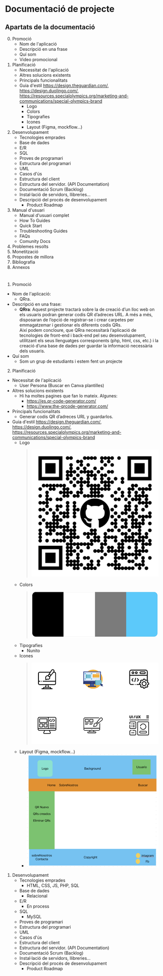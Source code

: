 # Documentació de projecte

## Apartats de la documentació

0. Promoció 
   - Nom de l'aplicació
   - Descripció en una frase
   - Quí som
   - Video promocional
1. Planificació
   - Necessitat de l'aplicació 
   - Altres solucions existents
   - Principals funcionalitats
   - Guia d'estil https://design.theguardian.com/, https://design.duolingo.com/, https://resources.specialolympics.org/marketing-and-communications/special-olympics-brand
      - Logo
      - Colors
      - Tipografies
      - Icones
      - Layout  (Figma, mockflow...)
2. Desenvolupament
   - Tecnologies emprades
   - Base de dades
   - E/R 
   - SQL
   - Proves de programari
   - Estructura del programari
   - UML
   - Casos d'ús
   - Estructura del client
   - Estructura del servidor. (API Documentation)
   - Documentació Scrum (Backlog)
   - Instal·lació de servidors, llibreries...
   - Descripció del procés de desenvolupament
     - Product Roadmap
3. Manual d'usuari
   - Manual d'usuari complet
   - How To Guides
   - Quick Start
   - Troubleshooting Guides
   - FAQs
   - Comunity Docs 
4. Problemes resolts
5. Monetització
6. Propostes de millora
7. Bibliografia
8.  Annexos
# 
1.  Promoció 
   * Nom de l'aplicació: 
     *  QRra.
  * Descripció en una frase:
    * **QRra**: Aquest projecte tractarà sobre la de creació d’un lloc web on els usuaris podran generar codis QR d’adreces URL. A més a més, disposaran de l’opció de registrar-se i crear carpetes per emmagatzemar i gestionar els diferents codis QRs.  
      Així podem concloure, que QRra necessitarà l’aplicació de tecnologies de front-end i back-end pel seu desenvolupament, utilitzant els seus llenguatges corresponents (php, html, css, etc.) i la creació d’una base de dades per guardar la informació necessària dels usuaris. 
  * Quí som
    * Som un grup de estudiants i estem fent un projecte
2. Planificació
* Necessitat de l'aplicació
  * User Persona (Buscar en Canva plantilles)   
* Altres solucions existents
  * Hi ha moltes pagines que fan lo mateix. Algunes:
    * https://es.qr-code-generator.com/
    * https://www.the-qrcode-generator.com/
* Principals funcionalitats
  * Generar codis QR d’adreces URL y guardarlos.
* Guia d'estil https://design.theguardian.com/, https://design.duolingo.com/, https://resources.specialolympics.org/marketing-and-communications/special-olympics-brand
  * Logo
    >  ![image](img/ProjecteQRGithub.png) 
  * Colors
      > ![alt colors](./img/colors.png)
  * Tipografies
    * Nunito 
  * Icones
    > ![image](img/icons.png) 
  * Layout (Figma, mockflow...)
       * ![image](img/layout.png) 
1. Desenvolupament
   - Tecnologies emprades
       * HTML, CSS, JS, PHP, SQL 
   - Base de dades
       * Relacional 
   - E/R
      * En process 
   - SQL
     - MySQL
   - Proves de programari
   - Estructura del programari
   - UML
   - Casos d'ús
   - Estructura del client
   - Estructura del servidor. (API Documentation)
   - Documentació Scrum (Backlog)
   - Instal·lació de servidors, llibreries...
   - Descripció del procés de desenvolupament
     - Product Roadmap 


